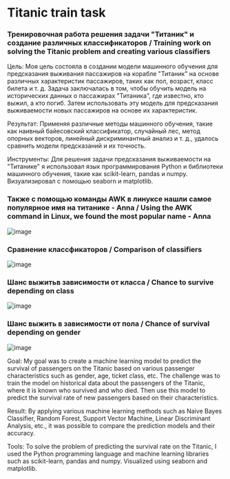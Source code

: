 # Titanic train task
### Тренировочная работа решения задачи "Титаник" и создание различных классификаторов / Training work on solving the Titanic problem and creating various classifiers

Цель: Моя цель состояла в создании модели машинного обучения для предсказания выживания пассажиров на корабле "Титаник" на основе различных характеристик пассажиров, таких как пол, возраст, класс билета и т. д.
Задача заключалась в том, чтобы обучить модель на исторических данных о пассажирах "Титаника", где известно, кто выжил, а кто погиб. Затем использовать эту модель для предсказания выживаемости новых пассажиров на основе их характеристик.

Результат: Применяя различные методы машинного обучения, такие как наивный байесовский классификатор, случайный лес, метод опорных векторов, линейный дискриминантный анализ и т. д., удалось сравнить модели предсказаний и их точность.

Инструменты: Для решения задачи предсказания выживаемости на "Титанике" я использовал язык программирования Python и библиотеки машинного обучения, такие как scikit-learn, pandas и numpy. Визуализировал с помощью seaborn и matplotlib.

### Также с помощью команды AWK в линуксе нашли самое популярное имя на титанике - Anna / Using the AWK command in Linux, we found the most popular name - Anna
![image](https://github.com/ArtemAvgutin/Titanic_train_task/assets/131138862/9affe785-9d96-4f44-8d27-1ba80294f0e1)

### Сравнение классфикаторов / Comparison of classifiers
![image](https://github.com/ArtemAvgutin/Titanic_train_task/assets/131138862/8456876a-9058-4efb-ba85-41f64bb3042a)

### Шанс выжитьв зависимости от класса / Chance to survive depending on class
![image](https://github.com/ArtemAvgutin/Titanic_train_task/assets/131138862/6e39107c-758f-4b3d-8854-cbbcd9fdd6e6)

### Шанс выжить в зависимости от пола / Chance of survival depending on gender
![image](https://github.com/ArtemAvgutin/Titanic_train_task/assets/131138862/d7bf39ea-4296-44fb-b009-90b1cc323e52)

Goal: My goal was to create a machine learning model to predict the survival of passengers on the Titanic based on various passenger characteristics such as gender, age, ticket class, etc.
The challenge was to train the model on historical data about the passengers of the Titanic, where it is known who survived and who died. Then use this model to predict the survival rate of new passengers based on their characteristics.

Result: By applying various machine learning methods such as Naive Bayes Classifier, Random Forest, Support Vector Machine, Linear Discriminant Analysis, etc., it was possible to compare the prediction models and their accuracy.

Tools: To solve the problem of predicting the survival rate on the Titanic, I used the Python programming language and machine learning libraries such as scikit-learn, pandas and numpy. Visualized using seaborn and matplotlib.
